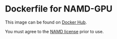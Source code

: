 # Dockerfile for NAMD-GPU
This image can be found on [Docker Hub](https://hub.docker.com/r/alfpark/namd/).

You must agree to the [NAMD license](http://www.ks.uiuc.edu/Research/namd/license.html)
prior to use.
